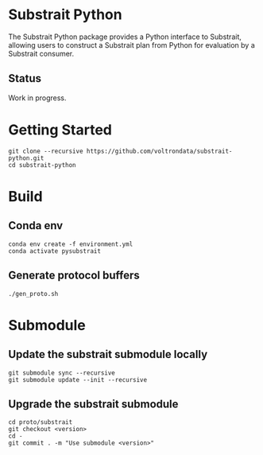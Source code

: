 # Substrait Python
The Substrait Python package provides a Python interface to Substrait, allowing users to construct a Substrait plan from Python for evaluation by a Substrait consumer.

## Status
Work in progress.

# Getting Started
```
git clone --recursive https://github.com/voltrondata/substrait-python.git
cd substrait-python
```

# Build
## Conda env
```
conda env create -f environment.yml
conda activate pysubstrait
```

## Generate protocol buffers
```
./gen_proto.sh
```

# Submodule
## Update the substrait submodule locally
```
git submodule sync --recursive
git submodule update --init --recursive
```
## Upgrade the substrait submodule
```
cd proto/substrait
git checkout <version>
cd -
git commit . -m "Use submodule <version>"
```
